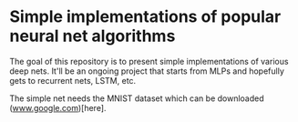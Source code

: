 # Simple implementations of popular neural net algorithms

The goal of this repository is to present simple implementations of various deep nets. It'll be an ongoing project that starts from MLPs and hopefully gets to recurrent nets, LSTM, etc.

The simple net needs the MNIST dataset which can be downloaded (www.google.com)[here].
